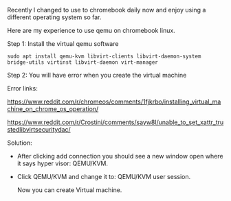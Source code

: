 Recently I changed to use to chromebook daily now and enjoy using a different operating system so far.

Here are my experience to use qemu on chromebook linux.

Step 1: Install the virtual qemu software

```
sudo apt install qemu-kvm libvirt-clients libvirt-daemon-system bridge-utils virtinst libvirt-daemon virt-manager 
```

Step 2: You will have error when you create the virtual machine

Error links: 

https://www.reddit.com/r/chromeos/comments/1fjkrbo/installing_virtual_machine_on_chrome_os_operation/

https://www.reddit.com/r/Crostini/comments/sayw8l/unable_to_set_xattr_trustedlibvirtsecuritydac/

Solution:
- After clicking add connection you should see a new window open where it says hyper visor: QEMU/KVM. 
- Click QEMU/KVM and change it to: QEMU/KVM user session.

  Now you can create Virtual machine.
